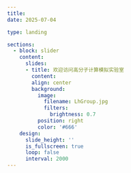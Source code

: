 ```yaml
---
title: 
date: 2025-07-04

type: landing

sections:
  - block: slider
    content:
      slides:
      - title: 欢迎访问高分子计算模拟实验室
        content: 
        align: center
        background:
          image:
            filename: LhGroup.jpg
            filters:
              brightness: 0.7
          position: right
          color: '#666'
    design:
      slide_height: ''
      is_fullscreen: true
      loop: false
      interval: 2000
---
```

